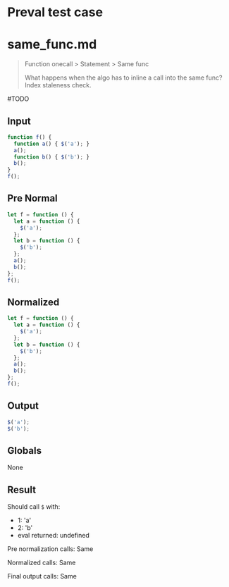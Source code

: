 # Preval test case

# same_func.md

> Function onecall > Statement > Same func
>
> What happens when the algo has to inline a call into the same func? Index staleness check.

#TODO

## Input

`````js filename=intro
function f() {
  function a() { $('a'); }
  a();
  function b() { $('b'); }
  b();
}
f();
`````

## Pre Normal

`````js filename=intro
let f = function () {
  let a = function () {
    $('a');
  };
  let b = function () {
    $('b');
  };
  a();
  b();
};
f();
`````

## Normalized

`````js filename=intro
let f = function () {
  let a = function () {
    $('a');
  };
  let b = function () {
    $('b');
  };
  a();
  b();
};
f();
`````

## Output

`````js filename=intro
$('a');
$('b');
`````

## Globals

None

## Result

Should call `$` with:
 - 1: 'a'
 - 2: 'b'
 - eval returned: undefined

Pre normalization calls: Same

Normalized calls: Same

Final output calls: Same

